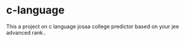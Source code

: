 # c-language
This a project on c language 
josaa college predictor based on your jee advanced rank..
